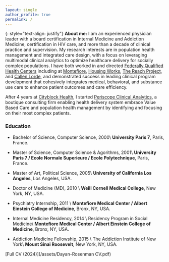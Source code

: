 ```yaml
---
layout: single
author_profile: true
permalink: /
---
```


{: style="text-align: justify"}
**About me:** 
I am an experienced physician leader with a board certification in Internal Medicine and Addiction Medicine, certification in HIV care, and more than a decade of clinical practice and supervision. My research interests are in population health management and integrated care design, with a focus on leveraging multimodal clinical analytics to optimize healthcare delivery for socially complex populations. I have both worked in and directed [Federally Qualified Health Centers](https://www.healthcare.gov/glossary/federally-qualified-health-center-fqhc/) including at [Montefiore](https://www.montefiorehealthsystem.org/), [Housing Works](https://healthcare.housingworks.org/), [The Reach Project](https://www.reachprojectinc.org/), and [Callen Lorde](https://callen-lorde.org/), and demonstrated success in leading clinical program development that cohesively integrates medical, behavioral, and substance use care to enhance patient outcomes and care efficiency.

After 4 years at [Cityblock Health](https://www.cityblock.com/), I started [Periscope Clinical Analytics](https://www.periscopeclinicalanalytics.com/), a boutique consulting firm enabling health delivery system embrace Value Based Care and population health management by identifying and focusing on their most complex patients.

### Education

* Bachelor of Science, Computer Science, 2000\\
**University Paris 7**, Paris, France.

* Master of Science, Computer Science & Agorithms, 2001\\
**University Paris 7 / Ecole Normale Superieure / Ecole Polytechnique**, Paris, France.

* Master of Art, Political Science, 2005\\
**University of California Los Angeles**, Los Angeles, USA.

* Doctor of Medicine (MD), 2010 \\
**Weill Cornell Medical College**, New York, NY, USA.

* Psychiatry Internship, 2011 \\
**Montefiore Medical Center / Albert Einstein College of Medicine**, Bronx, NY, USA.

* Internal Medicine Residency, 2014 \\
Residency Program in Social Medicine\\
**Montefiore Medical Center / Albert Einstein College of Medicine**, Bronx, NY, USA.

* Addiction Medicine Fellowship, 2015 \\
The Addiction Institute of New York\\
**Mount Sinai Roosevelt**, New York, NY, USA.

[Full CV (2024)](/assets/Dayan-Rosenman CV.pdf)

